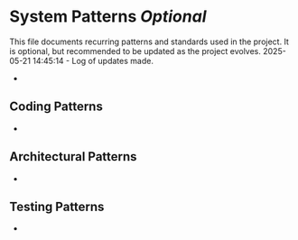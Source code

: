 # System Patterns *Optional*

This file documents recurring patterns and standards used in the project.
It is optional, but recommended to be updated as the project evolves.
2025-05-21 14:45:14 - Log of updates made.

*

## Coding Patterns

*   

## Architectural Patterns

*   

## Testing Patterns

*